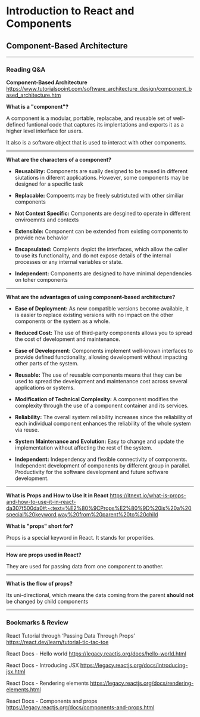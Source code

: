 # Introduction to React and Components

## Component-Based Architecture 



-----------------

### Reading Q&A

**Component-Based Architecture**
<https://www.tutorialspoint.com/software_architecture_design/component_based_architecture.htm>

**What is a "component"?**

A component is a modular, portable, replacabe, and reusable set of well-defined funtional code that captures its implentations and exports it as a higher level interface for users. 

It also is a software object that is used to interact with other components.

---

**What are the characters of a component?**

- **Reusability:** Components are sually designed to be reused in different siutations in diferent applications. However, some components may be designed for a specific task

- **Replacable:**  Compoents may be freely subtistuted with other similiar components

- **Not Context Specific:** Components are desgined to operate in different enviroemnts and contexts

- **Extensible:** Component can be extended from existing components to provide new behavior

- **Encapsulated:** Complents depict the interfaces, which allow the caller to use its functionality, and do not expose details of the internal processes or any internal variables or state.

- **Independent:** Components are designed to have minimal dependencies on toher components

---

**What are the advantages of using component-based architecture?**

- **Ease of Deployment:**  As new compatible versions become available, it is easier to replace existing versions with no impact on the other components or the system as a whole.

- **Reduced Cost:** The use of third-party components allows you to spread the cost of development and maintenance.

- **Ease of Development:** Components implement well-known interfaces to provide defined functionality, allowing development without impacting other parts of the system.

- **Reusable:** The use of reusable components means that they can be used to spread the development and maintenance cost across several applications or systems.

- **Modification of Technical Complexity:** A component modifies the complexity through the use of a component container and its services.

- **Reliability:** The overall system reliability increases since the reliability of each individual component enhances the reliability of the whole system via reuse.

- **System Maintenance and Evolution:** Easy to change and update the implementation without affecting the rest of the system.

- **Independent:** Independency and flexible connectivity of components. Independent development of components by different group in parallel. Productivity for the software development and future software development.


-----------------

**What is Props and How to Use it in React**
<https://itnext.io/what-is-props-and-how-to-use-it-in-react-da307f500da0#:~:text=%E2%80%9CProps%E2%80%9D%20is%20a%20special%20keyword,way%20from%20parent%20to%20child>

**What is "props" short for?**

Props is a special keyword in React. It stands for properities. 


---

**How are props used in React?**

They are used for passing data from one component to another. 

---

**What is the flow of props?**

Its uni-directional, which means the data coming from the parent **should not** be changed by child components

-----------------

### Bookmarks & Review

React Tutorial through ‘Passing Data Through Props’
<https://react.dev/learn/tutorial-tic-tac-toe>

React Docs - Hello world
<https://legacy.reactjs.org/docs/hello-world.html>

React Docs - Introducing JSX
<https://legacy.reactjs.org/docs/introducing-jsx.html>

React Docs - Rendering elements
<https://legacy.reactjs.org/docs/rendering-elements.html>

React Docs - Components and props
<https://legacy.reactjs.org/docs/components-and-props.html>